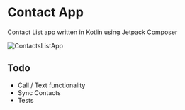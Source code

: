 
# Contact App
Contact List app written in Kotlin using Jetpack Composer

![ContactsListApp](https://github.com/user-attachments/assets/beeda8cb-e43d-4a40-89dc-a8f077bfbdaf)

## Todo
- Call / Text functionality
- Sync Contacts
- Tests
